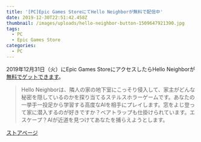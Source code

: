 ```yaml
---
title: '[PC]Epic Games StoreにてHello Neighborが無料で配信中'
date: 2019-12-30T22:51:42.458Z
thumbnail: /images/uploads/hello-neighbor-button-1509647921390.jpg
tags:
  - PC
  - Epic Games Store
categories:
  - PC
---
```

2019年12月31日（火）にEpic Games StoreにアクセスしたらHello Neighborが[無料でゲットできます](https://www.epicgames.com/store/en-US/product/hello-neighbor/home)。

<!--more-->

> Hello Neighborは、隣人の家の地下室にこっそり侵入して、家主がどんな秘密を隠しているのかを探り当てるステルスホラーゲームです。あなたの一挙手一投足から学習する高度なAIを相手にプレイします。窓をよじ登って家に潜入するのが好きですか？ベアトラップも仕掛けられています。エスケープ？AIが近道を見つけてあなたを捕らえようとします。

[ストアページ](https://www.epicgames.com/store/en-US/product/hello-neighbor/home)


